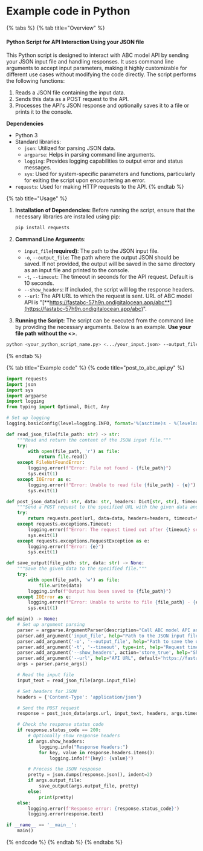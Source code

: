 # Example code in Python

{% tabs %}
{% tab title="Overview" %}
#### Python Script for API Interaction Using your JSON file

This Python script is designed to interact with ABC model API by sending your JSON input file and handling responses. It uses command line arguments to accept input parameters, making it highly customizable for different use cases without modifying the code directly. The script performs the following functions:

1. Reads a JSON file containing the input data.
2. Sends this data as a POST request to the API.
3. Processes the API's JSON response and optionally saves it to a file or prints it to the console.

**Dependencies**

* Python 3
* Standard libraries:
  * `json`: Utilized for parsing JSON data.
  * `argparse`: Helps in parsing command line arguments.
  * `logging`: Provides logging capabilities to output error and status messages.
  * `sys`: Used for system-specific parameters and functions, particularly for exiting the script upon encountering an error.
* `requests`: Used for making HTTP requests to the API.
{% endtab %}

{% tab title="Usage" %}
1.  **Installation of Dependencies:** Before running the script, ensure that the necessary libraries are installed using pip:

    ```bash
    pip install requests
    ```
2. **Command Line Arguments**:
   * `input_file`**(required)**: The path to the JSON input file.
   * `-o`, `--output_file`: The path where the output JSON should be saved. If not provided, the output will be saved in the same directory as an input file and printed to the console.
   * `-t`, `--timeout`: The timeout in seconds for the API request. Default is 10 seconds.
   * `--show_headers`: If included, the script will log the response headers.
   * `--url`: The API URL to which the request is sent. URL of ABC model API is "[**https://fastabc-57h9n.ondigitalocean.app/abc**](https://fastabc-57h9n.ondigitalocean.app/abc)".
3. **Running the Script:** The script can be executed from the command line by providing the necessary arguments. Below is an example. **Use your file path without the <>**.

```bash
python <your_python_script_name.py> <.../your_input.json> --output_file <.../your_output.json> --show_headers
```
{% endtab %}

{% tab title="Example code" %}
{% code title="post_to_abc_api.py" %}
```python
import requests
import json
import sys
import argparse
import logging
from typing import Optional, Dict, Any

# Set up logging
logging.basicConfig(level=logging.INFO, format='%(asctime)s - %(levelname)s - %(message)s')

def read_json_file(file_path: str) -> str:
    """Read and return the content of the JSON input file."""
    try:
        with open(file_path, 'r') as file:
            return file.read()
    except FileNotFoundError:
        logging.error(f"Error: File not found - {file_path}")
        sys.exit(1)
    except IOError as e:
        logging.error(f"Error: Unable to read file {file_path} - {e}")
        sys.exit(1)

def post_json_data(url: str, data: str, headers: Dict[str, str], timeout: int) -> requests.Response:
    """Send a POST request to the specified URL with the given data and headers."""
    try:
        return requests.post(url, data=data, headers=headers, timeout=timeout)
    except requests.exceptions.Timeout:
        logging.error(f"Error: The request timed out after {timeout} seconds.")
        sys.exit(1)
    except requests.exceptions.RequestException as e:
        logging.error(f"Error: {e}")
        sys.exit(1)

def save_output(file_path: str, data: str) -> None:
    """Save the given data to the specified file."""
    try:
        with open(file_path, 'w') as file:
            file.write(data)
        logging.info(f"Output has been saved to {file_path}")
    except IOError as e:
        logging.error(f"Error: Unable to write to file {file_path} - {e}")
        sys.exit(1)

def main() -> None:
    # Set up argument parsing
    parser = argparse.ArgumentParser(description="Call ABC model API and handle JSON input/output.")
    parser.add_argument('input_file', help="Path to the JSON input file")
    parser.add_argument('-o', '--output_file', help="Path to save the output JSON", default=None)
    parser.add_argument('-t', '--timeout', type=int, help="Request timeout in seconds", default=10)
    parser.add_argument('--show_headers', action='store_true', help="Show response headers in the output")
    parser.add_argument('--url', help="API URL", default='https://fastabc-57h9n.ondigitalocean.app/abc')
    args = parser.parse_args()

    # Read the input file
    input_text = read_json_file(args.input_file)

    # Set headers for JSON
    headers = {'Content-Type': 'application/json'}

    # Send the POST request
    response = post_json_data(args.url, input_text, headers, args.timeout)

    # Check the response status code
    if response.status_code == 200:
        # Optionally show response headers
        if args.show_headers:
            logging.info("Response Headers:")
            for key, value in response.headers.items():
                logging.info(f"{key}: {value}")

        # Process the JSON response
        pretty = json.dumps(response.json(), indent=2)
        if args.output_file:
            save_output(args.output_file, pretty)
        else:
            print(pretty)
    else:
        logging.error(f'Response error: {response.status_code}')
        logging.error(response.text)

if __name__ == '__main__':
    main()
```
{% endcode %}
{% endtab %}
{% endtabs %}
